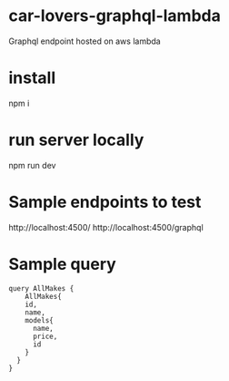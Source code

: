 # car-lovers-graphql-lambda
Graphql endpoint hosted on aws lambda

# install
npm i

# run server locally
npm run dev

# Sample endpoints to test
http://localhost:4500/
http://localhost:4500/graphql

# Sample query
```
query AllMakes {
	AllMakes{
    id,
    name,
    models{
      name,
      price,
      id
    }
  }
}
```
